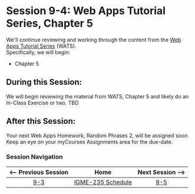 # Session 9-4: Web Apps Tutorial Series, Chapter 5

We'll continue reviewing and working through the content from the [Web Apps Tutorial Series](https://github.com/tonethar/IGME-235-Shared/blob/master/tutorial/web-apps-0.md) (WATS).  
Specifically, we will begin:  
- Chapter 5

## During this Session:

We will begin reviewing the material from WATS, Chapter 5 and likely do an In-Class Exercise or two.  TBD

## After this Session:

Your next Web Apps Homework, Random Phrases 2, will be assigned soon.
Keep an eye on your myCourses Assignments area for the due-date.

### Session Navigation

| <-- Previous Session |               Home                  | Next Session --> |
|:--------------------:|:-----------------------------------:|:----------------:|
|  [9-3](9-3.md)       | [IGME-235 Schedule](../schedule.md) |   [9-5](9-5.md)  |


